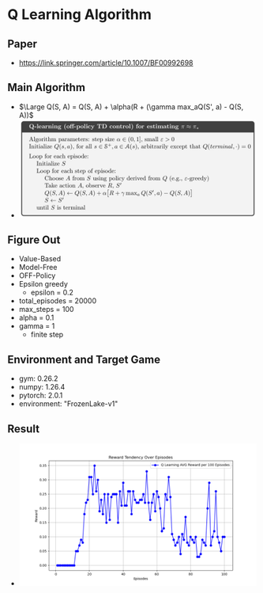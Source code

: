# Q Learning Algorithm
## Paper
* https://link.springer.com/article/10.1007/BF00992698
## Main Algorithm
* $\Large Q(S, A) = Q(S, A) + \alpha(R + (\gamma max_aQ(S', a) - Q(S, A))$
* ![QL-Algorithm](q-learning.png)
## Figure Out
* Value-Based
* Model-Free
* OFF-Policy
* Epsilon greedy
  * epsilon = 0.2
* total_episodes = 20000
* max_steps = 100
* alpha = 0.1
* gamma = 1
  * finite step
## Environment and Target Game
* gym: 0.26.2
* numpy: 1.26.4 
* pytorch: 2.0.1 
* environment: "FrozenLake-v1"
## Result
* ![EXPSARSA](QLearning_reward_plot.png)
